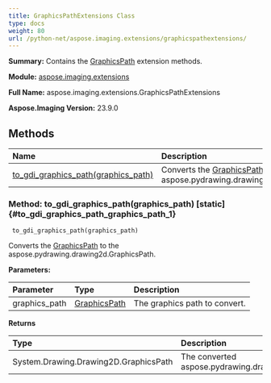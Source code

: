 ```yaml
---
title: GraphicsPathExtensions Class
type: docs
weight: 80
url: /python-net/aspose.imaging.extensions/graphicspathextensions/
---
```


**Summary:** Contains the [GraphicsPath](/imaging/python-net/aspose.imaging/graphicspath/) extension methods.

**Module:** [aspose.imaging.extensions](/imaging/python-net/aspose.imaging.extensions/)

**Full Name:** aspose.imaging.extensions.GraphicsPathExtensions

**Aspose.Imaging Version:** 23.9.0

## **Methods**
| **Name** | **Description** |
| :- | :- |
| [to_gdi_graphics_path(graphics_path)](#to_gdi_graphics_path_graphics_path_1) | Converts the [GraphicsPath](/imaging/python-net/aspose.imaging/graphicspath/) to the aspose.pydrawing.drawing2d.GraphicsPath. |


### Method: to_gdi_graphics_path(graphics_path)  [static] {#to_gdi_graphics_path_graphics_path_1}


```
 to_gdi_graphics_path(graphics_path) 
```

Converts the [GraphicsPath](/imaging/python-net/aspose.imaging/graphicspath/) to the aspose.pydrawing.drawing2d.GraphicsPath.

**Parameters:**

| Parameter | Type | Description |
| :- | :- | :- |
| graphics_path | [GraphicsPath](/imaging/python-net/aspose.imaging/graphicspath) | The graphics path to convert. |

**Returns**

| Type | Description |
| :- | :- |
| System.Drawing.Drawing2D.GraphicsPath | The converted aspose.pydrawing.drawing2d.GraphicsPath. |


